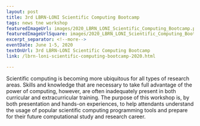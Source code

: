 ```yaml
---
layout: post
title: 3rd LBRN-LONI Scientific Computing Bootcamp
tags: news tne workshop
featuredImageUrl: images/2020_LBRN_LONI_Scientific_Computing_Bootcamp.png
featuredImageUrlSquare: images/2020_LBRN_LONI_Scientific_Computing_Bootcamp.png
excerpt_separator: <!--more-->
eventDate: June 1-5, 2020
textOnUrl: 3rd LBRN-LONI Scientific Computing Bootcamp
link: /lbrn-loni-scientific-computing-bootcamp-2020.html

---
```

<p>Scientific computing is becoming more ubiquitous for all types of research areas. Skills and knowledge that are necessary to take full advantage of the power of computing, however, are often inadequately present in both curricular and extracurricular training. <!--more-->The purpose of this workshop is, by both presentation and hands-on experiences, to help attendants understand the usage of popular scientific computing programming tools and prepare for their future computational study and research career.</p>
